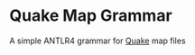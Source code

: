 # Quake Map Grammar

A simple ANTLR4 grammar for [Quake](https://en.wikipedia.org/wiki/Quake_(video_game)) map files
